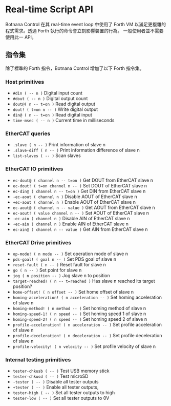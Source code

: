# Real-time Script API

Botnana Control 在其 real-time event loop 中使用了 Forth VM 以滿足更複雜的程式需求。透過 Forth 執行的命令會立刻影響裝置的行為。
一般使用者並不需要使用此一 API。

## 指令集

除了標準的 Forth 指令，Botnana Control 增加了以下 Forth 指令集。

### Host primitives

* `#din ( -- n )`	Digital input count 
* `#dout ( -- n )`	Digital output count 
* `dout@( n -- t=on )`	Read digital output
* `dout! ( t=on n -- )` Write digital output 
* `din@ ( n -- t=on )`	Read digital input 
* `time-msec ( -- n )`	Current time in milliseconds 

### EtherCAT queries

* `.slave ( n -- )`     Print information of slave n 
* `.slave-diff ( n -- )`	Print information difference of slave n 
* `list-slaves ( -- )`	Scan slaves 

### EtherCAT IO primitives

* `ec-dout@ ( channel n -- t=on )`	Get DOUT from EtherCAT slave n
* `ec-dout! ( t=on channel n -- )`	Set DOUT of EtherCAT slave n
* `ec-din@ ( channel n -- t=on )`	Get DIN from EtherCAT slave n 
* `-ec-aout ( channel n )`	Disable AOUT of EtherCAT slave n 
* `+ec-aout ( channel n )`	Enable AOUT of EtherCAT slave n 
* `ec-aout@ ( channel n -- value )`	Get AOUT from EtherCAT slave n 
* `ec-aout! ( value channel n -- )`	Set AOUT of EtherCAT slave n 
* `-ec-ain ( channel n )`	Disable AIN of EtherCAT slave n 
* `+ec-ain ( channel n )`	Enable AIN of EtherCAT slave n 
* `ec-ain@ ( channel n -- value )`	Get AIN from EtherCAT slave n 

### EtherCAT Drive primitives

* `op-mode! ( n mode -- )`	Set operation mode of slave n
* `pds-goal! ( goal n -- )`	Set PDS goal of slave n
* `reset-fault ( n -- )`	Reset fault for slave n
* `go ( n -- )`     Set point for slave n
* `jog ( n position -- )`	Jog slave n to position 
* `target-reached? ( n -- t=reached )`	Has slave n reached its target position?
* `home-offset! ( n offset -- )`	Set home offset of slave n 
* `homing-acceleration! ( n acceleration -- )`	Set homing acceleration of slave n 
* `homing-method! ( n method -- )`	Set homing method of slave n
* `homing-speed-1! ( n speed -- )`	Set homing speed 1 of slave n
* `homing-speed-2! ( n speed -- )`	Set homing speed 2 of slave n
* `profile-acceleration! ( n acceleration -- )`	Set profile acceleration of slave n
* `profile-deceleration! ( n deceleration -- )`	Set profile deceleration of slave n
* `profile-velocity! ( n velocity -- )`	Set profile velocity of slave n

### Internal testing primitives

* `tester-chkusb ( -- )`	Test USB memory stick 
* `tester-chkusd ( -- )`	Test microSD
* `-tester ( -- )`	Disable all tester outputs 
* `+tester ( -- )`	Enable all tester outputs, 
* `tester-high ( -- )`	Set all tester outputs to high 
* `tester-low ( -- )`	Set all tester outputs to 0V 
